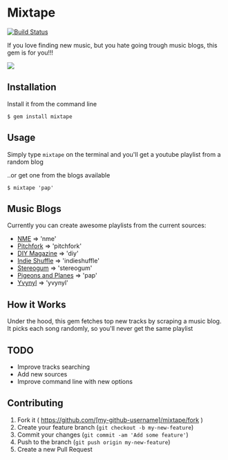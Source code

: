 # Mixtape
[![Build Status](https://travis-ci.org/merongivian/mixtape.svg)](https://travis-ci.org/merongivian/mixtape/)

If you love finding new music, but you hate going trough music blogs, this gem is for you!!!

![](http://38.media.tumblr.com/tumblr_m2gjs94p1s1qdflgdo1_500.gif)

## Installation

Install it from the command line

    $ gem install mixtape

## Usage

Simply type `mixtape` on the terminal and you'll get a youtube playlist from a random blog

..or get one from the blogs available

    $ mixtape 'pap'

## Music Blogs

Currently you can create awesome playlists from the current sources:

- [NME](http://www.nme.com) => 'nme'
- [Pitchfork](http://www.pitchfork.com) => 'pitchfork'
- [DIY Magazine](http://www.diymag.com) => 'diy'
- [Indie Shuffle](http://www.indieshuffle.com) => 'indieshuffle'
- [Stereogum](http://www.stereogum.com) => 'stereogum'
- [Pigeons and Planes](http://www.pigeonsandplanes.com) => 'pap'
- [Yvynyl](http://www.yvynyl.com) => 'yvynyl'

## How it Works

Under the hood, this gem fetches top new tracks by scraping a music blog.
It picks each song randomly, so you'll never get the same playlist

## TODO

- Improve tracks searching
- Add new sources
- Improve command line with new options

## Contributing

1. Fork it ( https://github.com/[my-github-username]/mixtape/fork )
2. Create your feature branch (`git checkout -b my-new-feature`)
3. Commit your changes (`git commit -am 'Add some feature'`)
4. Push to the branch (`git push origin my-new-feature`)
5. Create a new Pull Request
